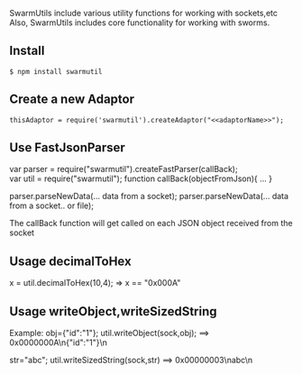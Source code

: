 SwarmUtils include various utility functions for working with sockets,etc
Also, SwarmUtils includes core functionality for working with sworms.

## Install

    $ npm install swarmutil

## Create a new Adaptor

    thisAdaptor = require('swarmutil').createAdaptor("<<adaptorName>>");

## Use FastJsonParser

   var parser = require("swarmutil").createFastParser(callBack);   
   var util = require("swarmutil");
   function callBack(objectFromJson){
	...
   }
      
   parser.parseNewData(... data from a socket);
   parser.parseNewData(... data from a socket.. or file);
   
   The callBack function will get called on each JSON object received from the socket
   
## Usage decimalToHex
   x = util.decimalToHex(10,4); => x == "0x000A"
   
## Usage writeObject,writeSizedString
   Example:
   obj={"id":"1"};
   util.writeObject(sock,obj); ==> 0x0000000A\n{\"id\":"1"}\n
         
   str="abc";
   util.writeSizedString(sock,str) ==> 0x00000003\nabc\n

   
   